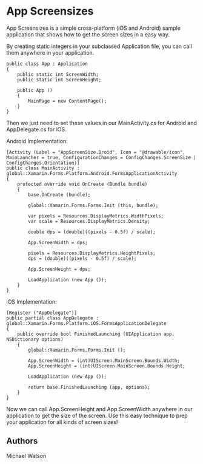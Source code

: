 App Screensizes
=====

App Screensizes is a simple cross-platform (iOS and Android) sample application that shows how to get the screen sizes in a easy way.

By creating static integers in your subclassed Application file, you can call them anywhere in your application. 

	public class App : Application
	{
		public static int ScreenWidth;
		public static int ScreenHeight;

		public App ()
		{
			MainPage = new ContentPage();
		}
	}

Then we just need to set these values in our MainActivity.cs for Android and AppDelegate.cs for iOS.

Android Implementation:

	[Activity (Label = "AppScreenSize.Droid", Icon = "@drawable/icon", MainLauncher = true, ConfigurationChanges = ConfigChanges.ScreenSize | ConfigChanges.Orientation)]
	public class MainActivity : global::Xamarin.Forms.Platform.Android.FormsApplicationActivity
	{
		protected override void OnCreate (Bundle bundle)
		{
			base.OnCreate (bundle);

			global::Xamarin.Forms.Forms.Init (this, bundle);

			var pixels = Resources.DisplayMetrics.WidthPixels;
			var scale = Resources.DisplayMetrics.Density;

			double dps = (double)((pixels - 0.5f) / scale);

			App.ScreenWidth = dps;

			pixels = Resources.DisplayMetrics.HeightPixels;
			dps = (double)((pixels - 0.5f) / scale);

			App.ScreenHeight = dps;

			LoadApplication (new App ());
		}
	}

iOS Implementation:

	[Register ("AppDelegate")]
	public partial class AppDelegate : global::Xamarin.Forms.Platform.iOS.FormsApplicationDelegate
	{
		public override bool FinishedLaunching (UIApplication app, NSDictionary options)
		{
			global::Xamarin.Forms.Forms.Init ();

			App.ScreenWidth = (int)UIScreen.MainScreen.Bounds.Width;
			App.ScreenHeight = (int)UIScreen.MainScreen.Bounds.Height;

			LoadApplication (new App ());

			return base.FinishedLaunching (app, options);
		}
	}

Now we can call App.ScreenHeight and App.ScreenWidth anywhere in our application to get the size of the screen. Use this easy technique to prep your application for all kinds of screen sizes!

Authors
-------

Michael Watson